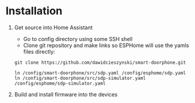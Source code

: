 # Installation

1. Get source into Home Assistant
    - Go to config directory using some SSH shell
    - Clone git repository and make links so ESPHome will use the yamls files directly:
    ```
    git clone https://github.com/dawidcieszynski/smart-doorphone.git

    ln /config/smart-doorphone/src/sdp.yaml /config/esphome/sdp.yaml
    ln /config/smart-doorphone/src/sdp-simulator.yaml /config/esphome/sdp-simulator.yaml
    ```
   
2. Build and install firmware into the devices